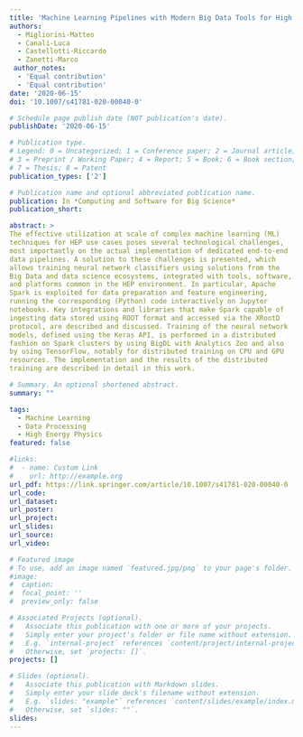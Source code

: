 ```yaml
---
title: 'Machine Learning Pipelines with Modern Big Data Tools for High Energy Physics'
authors:
  - Migliorini-Matteo
  - Canali-Luca
  - Castellotti-Riccardo
  - Zanetti-Marco
 author_notes:
  - 'Equal contribution'
  - 'Equal contribution'
date: '2020-06-15'
doi: '10.1007/s41781-020-00040-0'

# Schedule page publish date (NOT publication's date).
publishDate: '2020-06-15'

# Publication type.
# Legend: 0 = Uncategorized; 1 = Conference paper; 2 = Journal article;
# 3 = Preprint / Working Paper; 4 = Report; 5 = Book; 6 = Book section;
# 7 = Thesis; 8 = Patent
publication_types: ['2']

# Publication name and optional abbreviated publication name.
publication: In *Computing and Software for Big Science*
publication_short: 

abstract: >
The effective utilization at scale of complex machine learning (ML)
techniques for HEP use cases poses several technological challenges,
most importantly on the actual implementation of dedicated end-to-end
data pipelines. A solution to these challenges is presented, which
allows training neural network classifiers using solutions from the
Big Data and data science ecosystems, integrated with tools, software,
and platforms common in the HEP environment. In particular, Apache
Spark is exploited for data preparation and feature engineering,
running the corresponding (Python) code interactively on Jupyter
notebooks. Key integrations and libraries that make Spark capable of
ingesting data stored using ROOT format and accessed via the XRootD
protocol, are described and discussed. Training of the neural network
models, defined using the Keras API, is performed in a distributed
fashion on Spark clusters by using BigDL with Analytics Zoo and also
by using TensorFlow, notably for distributed training on CPU and GPU
resources. The implementation and the results of the distributed
training are described in detail in this work.

# Summary. An optional shortened abstract.
summary: ""

tags:
  - Machine Learning
  - Data Processing
  - High Energy Physics
featured: false

#links:
#  - name: Custom Link
#    url: http://example.org
url_pdf: https://link.springer.com/article/10.1007/s41781-020-00040-0
url_code:
url_dataset:
url_poster: 
url_project:
url_slides:
url_source:
url_video:

# Featured image
# To use, add an image named `featured.jpg/png` to your page's folder.
#image:
#  caption:
#  focal_point: ''
#  preview_only: false

# Associated Projects (optional).
#   Associate this publication with one or more of your projects.
#   Simply enter your project's folder or file name without extension.
#   E.g. `internal-project` references `content/project/internal-project/index.md`.
#   Otherwise, set `projects: []`.
projects: []

# Slides (optional).
#   Associate this publication with Markdown slides.
#   Simply enter your slide deck's filename without extension.
#   E.g. `slides: "example"` references `content/slides/example/index.md`.
#   Otherwise, set `slides: ""`.
slides:
---
```


